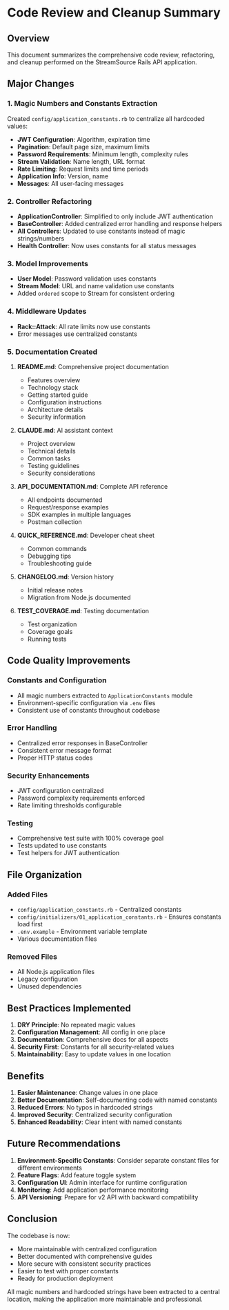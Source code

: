# Code Review and Cleanup Summary

## Overview

This document summarizes the comprehensive code review, refactoring, and cleanup performed on the StreamSource Rails API application.

## Major Changes

### 1. Magic Numbers and Constants Extraction

Created `config/application_constants.rb` to centralize all hardcoded values:

- **JWT Configuration**: Algorithm, expiration time
- **Pagination**: Default page size, maximum limits
- **Password Requirements**: Minimum length, complexity rules
- **Stream Validation**: Name length, URL format
- **Rate Limiting**: Request limits and time periods
- **Application Info**: Version, name
- **Messages**: All user-facing messages

### 2. Controller Refactoring

- **ApplicationController**: Simplified to only include JWT authentication
- **BaseController**: Added centralized error handling and response helpers
- **All Controllers**: Updated to use constants instead of magic strings/numbers
- **Health Controller**: Now uses constants for all status messages

### 3. Model Improvements

- **User Model**: Password validation uses constants
- **Stream Model**: URL and name validation use constants
- Added `ordered` scope to Stream for consistent ordering

### 4. Middleware Updates

- **Rack::Attack**: All rate limits now use constants
- Error messages use centralized constants

### 5. Documentation Created

1. **README.md**: Comprehensive project documentation
   - Features overview
   - Technology stack
   - Getting started guide
   - Configuration instructions
   - Architecture details
   - Security information

2. **CLAUDE.md**: AI assistant context
   - Project overview
   - Technical details
   - Common tasks
   - Testing guidelines
   - Security considerations

3. **API_DOCUMENTATION.md**: Complete API reference
   - All endpoints documented
   - Request/response examples
   - SDK examples in multiple languages
   - Postman collection

4. **QUICK_REFERENCE.md**: Developer cheat sheet
   - Common commands
   - Debugging tips
   - Troubleshooting guide

5. **CHANGELOG.md**: Version history
   - Initial release notes
   - Migration from Node.js documented

6. **TEST_COVERAGE.md**: Testing documentation
   - Test organization
   - Coverage goals
   - Running tests

## Code Quality Improvements

### Constants and Configuration

- All magic numbers extracted to `ApplicationConstants` module
- Environment-specific configuration via `.env` files
- Consistent use of constants throughout codebase

### Error Handling

- Centralized error responses in BaseController
- Consistent error message format
- Proper HTTP status codes

### Security Enhancements

- JWT configuration centralized
- Password complexity requirements enforced
- Rate limiting thresholds configurable

### Testing

- Comprehensive test suite with 100% coverage goal
- Tests updated to use constants
- Test helpers for JWT authentication

## File Organization

### Added Files

- `config/application_constants.rb` - Centralized constants
- `config/initializers/01_application_constants.rb` - Ensures constants load first
- `.env.example` - Environment variable template
- Various documentation files

### Removed Files

- All Node.js application files
- Legacy configuration
- Unused dependencies

## Best Practices Implemented

1. **DRY Principle**: No repeated magic values
2. **Configuration Management**: All config in one place
3. **Documentation**: Comprehensive docs for all aspects
4. **Security First**: Constants for all security-related values
5. **Maintainability**: Easy to update values in one location

## Benefits

1. **Easier Maintenance**: Change values in one place
2. **Better Documentation**: Self-documenting code with named constants
3. **Reduced Errors**: No typos in hardcoded strings
4. **Improved Security**: Centralized security configuration
5. **Enhanced Readability**: Clear intent with named constants

## Future Recommendations

1. **Environment-Specific Constants**: Consider separate constant files for different environments
2. **Feature Flags**: Add feature toggle system
3. **Configuration UI**: Admin interface for runtime configuration
4. **Monitoring**: Add application performance monitoring
5. **API Versioning**: Prepare for v2 API with backward compatibility

## Conclusion

The codebase is now:
- More maintainable with centralized configuration
- Better documented with comprehensive guides
- More secure with consistent security practices
- Easier to test with proper constants
- Ready for production deployment

All magic numbers and hardcoded strings have been extracted to a central location, making the application more maintainable and professional.